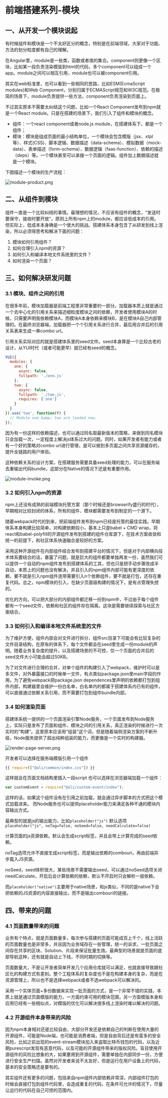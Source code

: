 # 前端搭建系列-模块
## 一、从开发一个模块说起

有时候组件和模块是一个不太好区分的概念，特别是在前端领域，大家对于功能、方法的划分粒度都有自己的理解。

在Angular里，module是一些类，函数或者值的集合。component则更像一个区块，比如某一段负责渲染模版到html的代码，多个component可以组成一个app。module之间可以相互引用，module也可以被component引用。

其实在web标准里，也可以看到一些相同的思路，比如ESM(EcmaScript modules)和Web Component，分别归属于ECMAScript规范和W3C规范。在极简的场景下，module负责提供一些方法，component负责渲染到页面上。

不过其实原本不需要太纠结这个问题，比如一个React Component发布到npm就是一个React module。只是在搭建的场景下，我们引入了组件和模块的概念。

* 组件：一个react component或者node.js module，在搭建体系下，都是一个组件；
* 模块：模块是组成页面的最小结构单位，一个模块会包含模版（jsx、xtpl等）、样式(CSS)、脚本逻辑、数据描述（data-schema）、模拟数据（mock-data）、表单描述（form-schema）、数据逻辑（faas-function）、依赖的描述（deps）等。一个模块甚至可以承接一个页面的逻辑。组件加上数据描述就是一个模块。

下图描述一个模块的生产流程：

![module-product.png](/assets/module-product.png)

## 二、从组件到模块

组件一直是一个比较纠结的事情。最理想的情况，不应该有组件的概念，“发送时要保守，接收时要开放”，原则上所有npm上的module，都应该低成本的引用。但实际上，低成本本身确是一个很大的挑战。搭建体系本身包含了从研发到线上渲染，所以必须得思考和解决下面的问题：

1. 模块如何引用组件？
2. 如何合理引入npm的资源？
3. 如何引入和编译本地文件系统里的文件？
4. 如何渲染一个页面？

## 三、如何解决研发问题

### 3.1 模块、组件之间的引用

在很多年前，模块加载器是前端工程里非常重要的一部分。加载器本质上就是通过一个去中心化的引用关系来描述细粒度模块之间的依赖，开发者使用模块A的时候，只需要声明我依赖模块A，而模块A本身依赖来模块B，是在模块A自己内部管理的。在最终浏览器端，加载器把一个个引用关系进行合并，最后用合并后的引用关系表来生成一串combo url。

引用关系实际对应的就是搭建体系里的seed文件。seed本身算是一个比较古老的设计，从YUI时代（或者可能更早）就已经有seed的概念。

```js
YUI({
  modules: {
    one: {
      async: false,
      fullpath: './one.js'
    },
    two: {
      async: false,
      fullpath: './two.js',
      requires: ['one']
    }
  }
}).use('two', function(Y) {
  // Module one &amp; two are loaded now.
});
```

因为有一份这样的依赖描述，也可以通过同名取最新版本的策略，来做到同名模块只会加载一次，一定程度上解决js体系过大的问题。同时，如果开发者有能力或者有一个好的策略对combo url进行管理，是可以做到多页面之间共享资源缓存的，提升全链路的用户体验。

这种依赖关系的设计方案，在搭建服务需要具备seed处理的能力，可以在服务端去重输出代码bundle，这部分在Native的情况下还是有重要作用。

![module-invoke.png](/assets/module-invoke.png)

### 3.2 如何引入npm的资源

npm上还没有成熟的前端模块托管方案（那个时候还是browserify盛行的时代），早期相对比较封闭的体系，所有的组件、模块都需要发布到制定的一个源下。

随着webpack时代的到来，把前端组件发布到npm已经是托管的最佳实践。早期体系本身构建比较简单，对构建依赖较小，基本上只是babel + CMD wrap，将react和babel-polyfill的开源组件发布到搭建的组件仓库源下，在技术方案收敛和统一的前提下，和社区体系快速融合是较好的方案。

采用这种开源组件在内部组件结合发布到搭建平台的情况下，但是对于内部横向技术体系要结合的话，暴露了问题，就是巨大的组件都要单独再发一份，虽然我们可以提供一个自动的npm组件发布到搭建体系的工具，但也只是把手动步骤改成半自动，本质上的问题也没有解决，并且引入的npm组件内部可能有更深度的依赖，要不就是引入npm组件连带需要引入n个依赖组件，要不就是打包，还存在重复代码。总之，npm模块的引入，在缺少页面级构建的情况下，是有点管理失控的。

优化的方向，可以把大部分的内部组件都迁移一份到npm中，不过由于每个组件都有一个seed文件，依赖和社区的组件存在隔离。这块是需要继续探索与社区方案结合。

### 3.3 如何引入和编译本地文件系统里的文件

为了维护方便，组件内部会对文件进行拆分，组件src目录下可能会有比较复杂的文件目录结构，在原有的体系下，每个文件都会在seed里生成一份module的声明。随着业务复杂度的提升，以及搭建场景的不可控，仅一个页面的合并后的seed文件大小可能会超过50KB。

为了对文件进行合理的合并，对单个组件的构建引入了webpack，维护时可以是多文件，对外暴露接口的时候单一文件，有点类似package.json里main字段的作用。为了避免webpack把package.json dependences里声明的依赖都打包到组件内部，构建器里会维护一份白名单，白名单内的都属于搭建体系内已有的组件，可以直接通过依赖关系引用，而不需要打包到组件bundle内部。

### 3.4 如何渲染页面
搭建体系统一提供的一个页面渲染引擎Node服务，一个页面发布到Node服务上，实际只是发布了页面和组件、模块之间的引用关系，真正渲染的时候进行一次实时的“构建”。这里原本应该用“组装”这个词，但是随着端侧渲染方案的不断升级，Node服务提供了超出纯粹组装的能力，而更像是一个实时的构建器。

![render-page-server.png](/assets/render-page-server.png)

开发者可以选择在服务端模版引用一个组件

```js
{{ require(["@ali/common/index.css"]) }}
```

这样就会在页面文档结构里插入一段script
也可以选择在浏览器端加载一个组件：

```js
var customEvent = require("@ali/custom-event/index");
```

这样的话，如果这个组件没有在引用之前加载，就会通过异步脚本的方式把这个模式加载进来。
而Node服务也可以提供placeholder能力来满足各种不通的模块内容输出方式。

最典型的就是js的输出能力，比如`placeholder("js")`
默认选项`placeholder("js", noTag=false, noSeed=false, needCalculate=false)`

计算页面的js资源依赖。默认会生成script标签，并且会带上计算完成的seed依赖。

noTag选项允许不直接生成script标签，而是输出依赖的combouri，再由前端异步载入JS资源。

noSeed，seed体积很大，某些场景不需要输出seed，可以通过noSeed选项关闭
needCalculate，开启后会计算依赖的依赖，默认不开启时只会解析一层依赖。

而`placeholder("native")`主要用于native场景，和js类似，不同的是native下会把依赖的JS资源的内容直接输出，而不是输出combouri的链接。

## 四、带来的问题

### 4.1 页面数量带来的问题

业务有个特点，就是页面数量多，每次参与搭建的页面可能成百上千个，线上活跃的页面数量也是非常多，并且因为业务域存在一些管理，统一的诉求，一批页面之间存在共享的区块、Solution、片段来保证批量生效。最典型的场景就是页面的底部导航这种，还有就是自动上下线，不同时期的切换等。

页面数量大，不是让开发者简单开发几个应用仓库就可以满足，也就直接导致跟社区化的构建方式有差别。整个工程体系的复杂度也不是在构建本身的复杂，而是在资源管理上，所以也不是选择webpack或者不选webpack可以解决的。

采用一个实体页面+多份数据来实现一批页面的方式，是一个非常不错的实践，本质上就是通过页面模版的能力，一方面约束可用的模块范围，另一方面模版本身和应用已经有一些相似点，对模版的优化可以解决很多线上渲染时难以解决的问题。

### 4.2 开源组件本身带来的风险

因为npm本身相对还是比较自由，大部分开发还是依赖自己的判断在使用大量的开源组件，可能是Node端，也可能是消费者端，但是自由背后还是有蛮多的安全风险，比如之前出现的event-stream模块加入来盗取比特币钱包的代码，以及近期purescript发现有恶意代码，以及可能的开源组件带来的版权风险。盲目使用开源组件的风险比想象的大，如果要用到开源组件，需要单独在内部同步一份，方便进行安全生产扫描。虽然对开发者来说不太友好，但是运行在用户设备上的代码，基本的安全策略还是要有的。

其实组件还有更多的问题，包括来自npm组件内部依赖非常深，内部组件打包的时候会直接打包到组件代码里，会造成重复的代码，在条件可允许的情况下，尽量让运行的代码在自己可控的范围内。